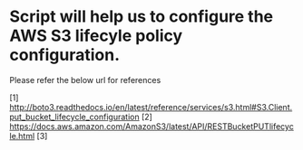 # Script will help us to configure the AWS S3 lifecyle policy configuration.

Please refer the below url for references 


[1] http://boto3.readthedocs.io/en/latest/reference/services/s3.html#S3.Client.put_bucket_lifecycle_configuration
[2] https://docs.aws.amazon.com/AmazonS3/latest/API/RESTBucketPUTlifecycle.html
[3] 
